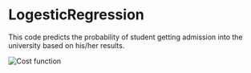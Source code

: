 # LogesticRegression

This code predicts the probability of student getting admission into the university based on his/her results.

![Cost function](LogesticRegression/Logestic?raw=true "Cost Function")
